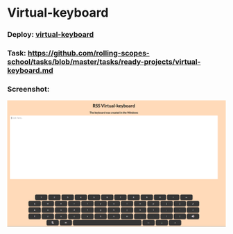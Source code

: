 # Virtual-keyboard
### Deploy: [virtual-keyboard](https://mmaaaaaaaails.github.io/virtual-keyboard/)

### Task: https://github.com/rolling-scopes-school/tasks/blob/master/tasks/ready-projects/virtual-keyboard.md

### Screenshot:

![Screenshot](assets/image/screenshot.jpg/)
